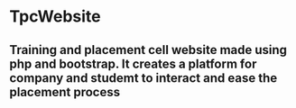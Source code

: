 # TpcWebsite
## Training and placement cell website made using php and bootstrap. It creates a platform for company and studemt to interact and ease the placement process
